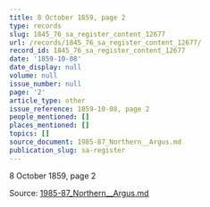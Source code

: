 ```yaml
---
title: 8 October 1859, page 2
type: records
slug: 1845_76_sa_register_content_12677
url: /records/1845_76_sa_register_content_12677/
record_id: 1845_76_sa_register_content_12677
date: '1859-10-08'
date_display: null
volume: null
issue_number: null
page: '2'
article_type: other
issue_reference: 1859-10-08, page 2
people_mentioned: []
places_mentioned: []
topics: []
source_document: 1985-87_Northern__Argus.md
publication_slug: sa-register
---
```


8 October 1859, page 2

Source: [1985-87_Northern__Argus.md](/downloads/markdown/1985-87_Northern__Argus.md)
